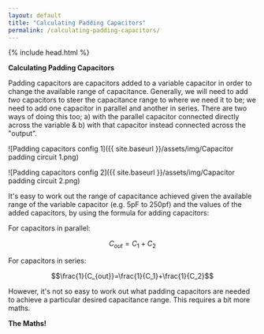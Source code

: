 ```yaml
---
layout: default
title: "Calculating Padding Capacitors"
permalink: /calculating-padding-capacitors/
---
```

{% include head.html %}

**Calculating Padding Capacitors**

Padding capacitors are capacitors added to a variable capacitor in order to change the available range of capacitance. Generally, we will need to add *two* capacitors to steer the capacitance range to where we need it to be; we need to add one capacitor in parallel and another in series. There are two ways of doing this too; a) with the parallel capacitor connected directly across the variable & b) with that capacitor instead connected across the "output".

![Padding capacitors config 1]({{ site.baseurl }}/assets/img/Capacitor padding circuit 1.png)

![Padding capacitors config 2]({{ site.baseurl }}/assets/img/Capacitor padding circuit 2.png)

It's easy to work out the range of capacitance achieved given the available range of the variable capacitor (e.g. 5pF to 250pf) and the values of the added capacitors, by using the formula for adding capacitors:

For capacitors in parallel:

$$C_{out}=C_1+C_2$$

For capacitors in series:

$$\frac{1}{C_{out}}=\frac{1}{C_1}+\frac{1}{C_2}$$

However, it's not so easy to work out what padding capacitors are needed to achieve a particular desired capacitance range. This requires a bit more maths.

**The Maths!**


